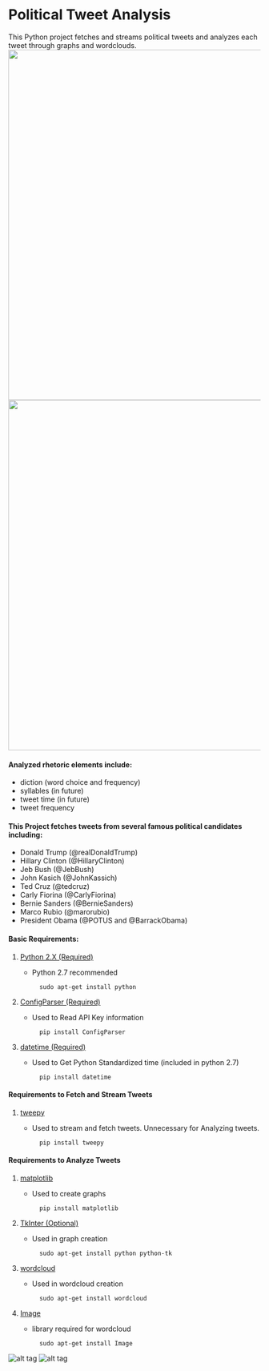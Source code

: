 # Political Tweet Analysis

This Python project fetches and streams political tweets and analyzes each tweet through graphs and wordclouds.<img src="https://github.com/ShyamW/Political_Tweet_Analysis/blob/master/Screenshots/Trump_Tweet.png" width="700"/> <img src="https://github.com/ShyamW/Political_Tweet_Analysis/blob/master/Screenshots/Trump_Tweets.png" width="700"/>
#### Analyzed rhetoric elements include:
 * diction (word choice and frequency)
 * syllables (in future)
 * tweet time (in future)
 * tweet frequency

#### This Project fetches tweets from several famous political candidates including:
* Donald Trump (@realDonaldTrump)
* Hillary Clinton (@HillaryClinton)
* Jeb Bush (@JebBush)
* John Kasich (@JohnKassich)
* Ted Cruz (@tedcruz)
* Carly Fiorina (@CarlyFiorina)
* Bernie Sanders (@BernieSanders)
* Marco Rubio (@marorubio)
* President Obama (@POTUS and @BarrackObama)

#### Basic Requirements:
1. [Python 2.X (Required)](https://www.python.org/downloads/)
	* Python 2.7 recommended

			sudo apt-get install python

2. [ConfigParser (Required)](https://pypi.python.org/pypi/configparser)
	* Used to Read API Key information

        	pip install ConfigParser

3. [datetime (Required)](https://pypi.python.org/pypi/DateTime)
	* Used to Get Python Standardized time (included in python 2.7)

        	pip install datetime

#### Requirements to Fetch and Stream Tweets
1. [tweepy](http://docs.tweepy.org/en/v3.5.0/install.html)
    * Used to stream and fetch tweets. Unnecessary for Analyzing tweets.

            pip install tweepy

#### Requirements to Analyze Tweets
1. [matplotlib](http://matplotlib.org/downloads.html)
    * Used to create graphs

            pip install matplotlib

2. [TkInter (Optional)](https://wiki.python.org/moin/TkInter)
    * Used in graph creation

            sudo apt-get install python python-tk

3. [wordcloud](http://amueller.github.io/word_cloud/index.html)
    * Used in wordcloud creation

            sudo apt-get install wordcloud
            
3. [Image](http://www.pythonware.com/products/pil/)
    * library required for wordcloud

            sudo apt-get install Image
          
![alt tag](https://raw.githubusercontent.com/shyamw/Political_Tweet_Analysis/master/Screenshots/Trump_Tweet.png)
![alt tag](https://raw.githubusercontent.com/shyamw/Political_Tweet_Analysis/master/Screenshots/Trump_Tweets.png)



